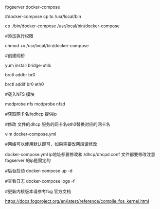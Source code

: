fogserver  docker-compose

#docker-compose cp to /usr/local/bin

cp ./bin/docker-compose /usr/local/bin/docker-compose

#添加执行权限

chmod +x /usr/local/bin/docker-compose

#创建网桥 

yum install bridge-utils

brctl addbr br0

brctl addif br0 eth0

#载入NFS 模块

modprobe nfs
modprobe nfsd

#获取网卡名为dhcp 提供ip


#修改 文件的dhcp 服务的网卡名eth0替换对应的网卡名 

vim docker-compose.yml

#网络可以使用默认即可，如果需要改网段请修改 

docker-compose.yml ip地址都要修改和./dhcp/dhcpd.conf 文件都要修改注意 fogserver 的ip是固定的

#后台启动
docker-compose up -d 

#查看日志
docker-compose logs -f 


#更新内核版本请参考fog 官方文档

https://docs.fogproject.org/en/latest/reference/compile_fos_kernel.html

